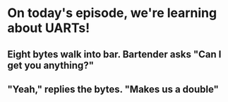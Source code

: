 # On today's episode, we're learning about UARTs!

## Eight bytes walk into bar. Bartender asks "Can I get you anything?"
## "Yeah," replies the bytes. "Makes us a double"